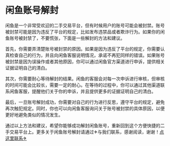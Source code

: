 # 闲鱼账号解封

闲鱼是一个非常受欢迎的二手交易平台，但有时候用户的账号可能会被封禁。账号被封禁可能是因为违反了平台的规定，比如发布违禁品或者欺诈行为。如果你的闲鱼账号被封禁了，不要慌张，下面是一些解封的方法和建议。

首先，你需要弄清楚账号被封禁的原因。如果是因为违反了平台的规定，你需要认真检查自己的行为，并且向闲鱼客服说明情况，承诺不再犯同样的错误。如果账号被封禁是因为误操作或者其他原因，你可以通过闲鱼官方渠道进行申诉，提供相关证据证明自己的清白。

其次，你需要耐心等待解封的结果。闲鱼的客服会对每一次申诉进行审核，但审核的时间可能会比较长，需要一定的耐心。在等待的过程中，你可以通过其他渠道联系闲鱼客服，提醒他们关于你的申诉，并且提供更多的证据证明自己的清白。

最后，一旦账号解封成功，你需要对自己的行为进行反思，遵守平台的规定，避免再次触犯规定。同时，你也可以向闲鱼客服询问关于账号被封禁的具体原因，以便更好地避免类似的情况发生。

通过以上方法和建议，希望你能够成功解封闲鱼账号，重新回到这个方便快捷的二手交易平台上。更多关于闲鱼账号解封请通过✈与我们联系，感谢阅读，谢谢！[点这里联系✈](https://t.me/lm66bot)